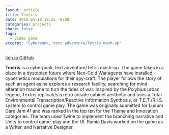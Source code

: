 ```yaml
---
layout: article
title: Textris
date: 2018-05-18 18:21 -0700
categories: projects
share: false
tags:
  - video game
excerpt: "Cyberpunk, text adventure/Tetris mash-up"
---
```

<a href="https://teame.itch.io/textris" target="_blank" class="btn">itch.io</a>  <a href="https://github.com/kinggryan/ldjam-41" target="_blank" class="btn">GitHub</a>

**Textris** is a cyberpunk, text adventure/Tetris mash-up. The game takes in a place in a dystopian future where Neo-Cold War agents have installed cybernetics modulations for their spy-craft. The player follows the story of such an agent as he explores a research facility, searching for mind alteration machine to turn the tides of war. Inspired by the Polybius urban legend, Textris replicates a retro arcade cabinet aesthetic and uses a Total Environmental Transcription/Reactive Information Synthesis, or T.E.T./R.I.S. system to control game play.
The game was originally submitted for Ludum Dare Jam 41 and was ranked in the top ten for the Theme and Innovation categories. The team used Twine to implement the branching narrative and Unity to control game-play and the UI. Ramia Davis worked on the game as a Writer, and Narrative Designer.
